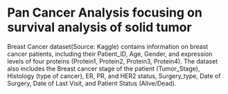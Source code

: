 # Pan Cancer Analysis focusing on survival analysis of solid tumor 
Breast Cancer dataset(Source: Kaggle) contains information on breast cancer patients, including their Patient_ID, Age, Gender, and expression levels of four proteins (Protein1, Protein2, Protein3, Protein4). The dataset also includes the Breast cancer stage of the patient (Tumor_Stage), Histology (type of cancer), ER, PR, and HER2 status, Surgery_type, Date of Surgery, Date of Last Visit, and Patient Status (Alive/Dead).
